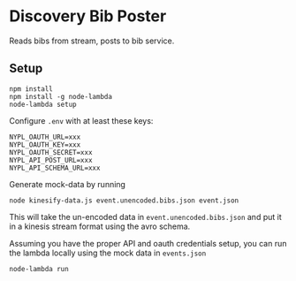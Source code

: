 # Discovery Bib Poster

Reads bibs from stream, posts to bib service.

## Setup

```
npm install
npm install -g node-lambda
node-lambda setup
```

Configure `.env` with at least these keys:

```
NYPL_OAUTH_URL=xxx
NYPL_OAUTH_KEY=xxx
NYPL_OAUTH_SECRET=xxx
NYPL_API_POST_URL=xxx
NYPL_API_SCHEMA_URL=xxx
```

Generate mock-data by running

```
node kinesify-data.js event.unencoded.bibs.json event.json
```

This will take the un-encoded data in `event.unencoded.bibs.json` and put it in a kinesis stream format using the avro schema.

Assuming you have the proper API and oauth credentials setup, you can run the lambda locally using the mock data in `events.json`

```
node-lambda run
```
